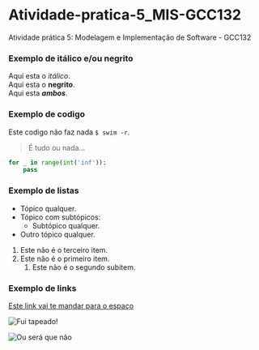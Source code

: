 # Atividade-pratica-5_MIS-GCC132
Atividade prática 5: Modelagem e Implementação de Software - GCC132

### Exemplo de itálico e/ou negrito
Aqui esta o *itálico*.<br>
Aqui esta o **negrito**.<br>
Aqui esta **_ambos_**.<br>

### Exemplo de codigo
Este codigo não faz nada `$ swim -r`.

> É tudo ou nada...
```python
for _ in range(int('inf')):
    pass
```

### Exemplo de listas
- Tópico qualquer.
- Tópico com subtópicos:
   - Subtópico qualquer.
- Outro tópico qualquer.

1. Este não é o terceiro item.
2. Este não é o primeiro item.
   1. Este não é o segundo subitem.

### Exemplo de links
[Este link vai te mandar para o espaço](https://i1.wp.com/www.deviante.com.br/wp-content/uploads/2020/10/Direito-espacial.jpg?fit=1125%2C563 "Houston temos não nenhum problema")

![Fui tapeado!](https://fuitapeado.com.br/wp-content/uploads/2020/12/pica-pau-fui-tapeado-300x198.jpg "Não foi")

![Ou será que não](https://i.pinimg.com/originals/64/40/21/6440213a8930ee9eff6c84c08aae4972.png "Já disse que não foi")
